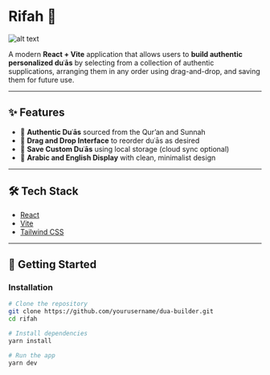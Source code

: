 # Rifah 📿

![alt text](https://lp-cms-production.imgix.net/2023-07/shutterstockRF189401819.jpg?w=1920&h=640&fit=crop&crop=faces%2Cedges&auto=format&q=75)

A modern **React + Vite** application that allows users to **build authentic personalized duʿās** by selecting from a collection of authentic supplications, arranging them in any order using drag-and-drop, and saving them for future use.

---

## ✨ Features

- 🕋 **Authentic Duʿās** sourced from the Qur’an and Sunnah  
- 🧩 **Drag and Drop Interface** to reorder duʿās as desired  
- 💾 **Save Custom Duʿās** using local storage (cloud sync optional)  
- 🌙 **Arabic and English Display** with clean, minimalist design

---

## 🛠️ Tech Stack

- [React](https://reactjs.org/)
- [Vite](https://vitejs.dev/)
- [Tailwind CSS](https://tailwindcss.com/)

---

## 🚀 Getting Started

### Installation

```bash
# Clone the repository
git clone https://github.com/yourusername/dua-builder.git
cd rifah

# Install dependencies
yarn install

# Run the app
yarn dev

